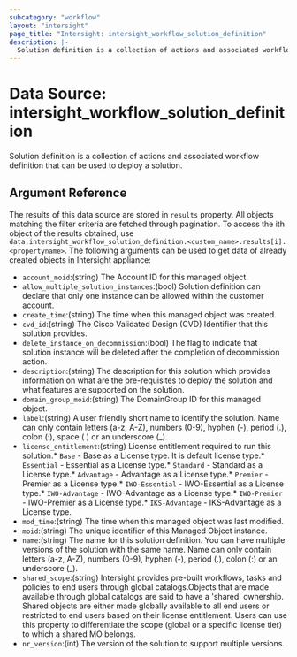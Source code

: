 ```yaml
---
subcategory: "workflow"
layout: "intersight"
page_title: "Intersight: intersight_workflow_solution_definition"
description: |-
  Solution definition is a collection of actions and associated workflow definition that can be used to deploy a solution.
---
```


# Data Source: intersight_workflow_solution_definition
Solution definition is a collection of actions and associated workflow definition that can be used to deploy a solution.
## Argument Reference
The results of this data source are stored in `results` property.
All objects matching the filter criteria are fetched through pagination.
To access the ith object of the results obtained, use `data.intersight_workflow_solution_definition.<custom_name>.results[i].<propertyname>`.
The following arguments can be used to get data of already created objects in Intersight appliance:
* `account_moid`:(string) The Account ID for this managed object. 
* `allow_multiple_solution_instances`:(bool) Solution definition can declare that only one instance can be allowed within the customer account. 
* `create_time`:(string) The time when this managed object was created. 
* `cvd_id`:(string) The Cisco Validated Design (CVD) Identifier that this solution provides. 
* `delete_instance_on_decommission`:(bool) The flag to indicate that solution instance will be deleted after the completion of decommission action. 
* `description`:(string) The description for this solution which provides information on what are the pre-requisites to deploy the solution and what features are supported on the solution. 
* `domain_group_moid`:(string) The DomainGroup ID for this managed object. 
* `label`:(string) A user friendly short name to identify the solution. Name can only contain letters (a-z, A-Z), numbers (0-9), hyphen (-), period (.), colon (:), space ( ) or an underscore (_). 
* `license_entitlement`:(string) License entitlement required to run this solution.* `Base` - Base as a License type. It is default license type.* `Essential` - Essential as a License type.* `Standard` - Standard as a License type.* `Advantage` - Advantage as a License type.* `Premier` - Premier as a License type.* `IWO-Essential` - IWO-Essential as a License type.* `IWO-Advantage` - IWO-Advantage as a License type.* `IWO-Premier` - IWO-Premier as a License type.* `IKS-Advantage` - IKS-Advantage as a License type. 
* `mod_time`:(string) The time when this managed object was last modified. 
* `moid`:(string) The unique identifier of this Managed Object instance. 
* `name`:(string) The name for this solution definition. You can have multiple versions of the solution with the same name. Name can only contain letters (a-z, A-Z), numbers (0-9), hyphen (-), period (.), colon (:) or an underscore (_). 
* `shared_scope`:(string) Intersight provides pre-built workflows, tasks and policies to end users through global catalogs.Objects that are made available through global catalogs are said to have a 'shared' ownership. Shared objects are either made globally available to all end users or restricted to end users based on their license entitlement. Users can use this property to differentiate the scope (global or a specific license tier) to which a shared MO belongs. 
* `nr_version`:(int) The version of the solution to support multiple versions. 
 